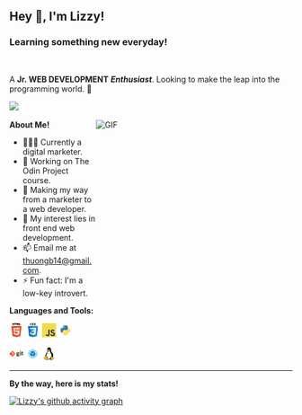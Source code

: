 <h2> Hey 👋, I'm Lizzy!</h2>
<h3>Learning something new everyday!</h3>
<br>

A **Jr. WEB DEVELOPMENT** ***Enthusiast***. Looking to make the leap into the programming world. 🚀

![](https://komarev.com/ghpvc/?username=your-github-thuongb14&color=red)

<img height="350px" width="350px" align="right" alt="GIF" src="https://media1.giphy.com/media/n07Zvo9UtALcaw1kA9/giphy.gif?cid=790b76112b16d6994b095beb4d2d895005f5f1307582d3a5&rid=giphy.gif&ct=g" />

**About Me!**

- 👨🏽‍💻 Currently a digital marketer.
- 🔭 Working on The Odin Project course.
- 🌱 Making my way from a marketer to a web developer.
- 🤔 My interest lies in front end web development.
- 📫 Email me at [thuongb14@gmail.com](mailto:jsmokha33@gmail.com).
- ⚡ Fun fact: I'm a low-key introvert.


**Languages and Tools:**  

<code><img height="25" src="https://raw.githubusercontent.com/github/explore/80688e429a7d4ef2fca1e82350fe8e3517d3494d/topics/html/html.png"></code>
<code><img height="25" src="https://raw.githubusercontent.com/github/explore/80688e429a7d4ef2fca1e82350fe8e3517d3494d/topics/css/css.png"></code>
<code><img height="25" src="https://raw.githubusercontent.com/github/explore/80688e429a7d4ef2fca1e82350fe8e3517d3494d/topics/javascript/javascript.png"></code>
<code><img height="25" src="https://raw.githubusercontent.com/github/explore/80688e429a7d4ef2fca1e82350fe8e3517d3494d/topics/python/python.png"></code>

<code><img height="25" src="https://raw.githubusercontent.com/github/explore/80688e429a7d4ef2fca1e82350fe8e3517d3494d/topics/git/git.png"></code>
<code><img height="25" src="https://raw.githubusercontent.com/github/explore/80688e429a7d4ef2fca1e82350fe8e3517d3494d/topics/webpack/webpack.png"></code>
<code><img height="25" src="https://raw.githubusercontent.com/github/explore/80688e429a7d4ef2fca1e82350fe8e3517d3494d/topics/linux/linux.png"></code>

----

**By the way, here is my stats!**

[![Lizzy's github activity graph](https://activity-graph.herokuapp.com/graph?username=thuongb14)](https://github.com/thuongb14/github-readme-activity-graph)












<!--
**thuongb14/thuongb14** is a ✨ _special_ ✨ repository because its `README.md` (this file) appears on your GitHub profile.

Here are some ideas to get you started:

- 🔭 I’m currently working on ...
- 🌱 I’m currently learning ...
- 👯 I’m looking to collaborate on ...
- 🤔 I’m looking for help with ...
- 💬 Ask me about ...
- 📫 How to reach me: ...
- 😄 Pronouns: ...
- ⚡ Fun fact: ...
-->

